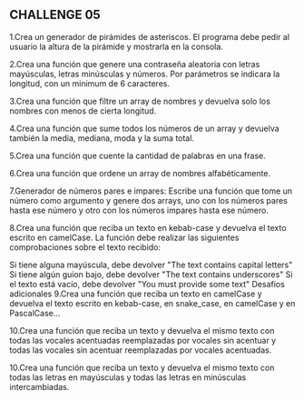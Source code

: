 ## CHALLENGE 05

1.Crea un generador de pirámides de asteriscos. El programa debe pedir al usuario la altura de la pirámide y mostrarla en la consola.

2.Crea una función que genere una contraseña aleatoria con letras mayúsculas, letras minúsculas y números. Por parámetros se indicara la longitud, con un minimum de 6 caracteres.

3.Crea una función que filtre un array de nombres y devuelva solo los nombres con menos de cierta longitud.

4.Crea una función que sume todos los números de un array y devuelva también la media, mediana, moda y la suma total.

5.Crea una función que cuente la cantidad de palabras en una frase.

6.Crea una función que ordene un array de nombres alfabéticamente.

7.Generador de números pares e impares: Escribe una función que tome un número como argumento y genere dos arrays, uno con los números pares hasta ese número y otro con los números impares hasta ese número.

8.Crea una función que reciba un texto en kebab-case y devuelva el texto escrito en camelCase. La función debe realizar las siguientes comprobaciones sobre el texto recibido:

Si tiene alguna mayúscula, debe devolver "The text contains capital letters"
Si tiene algún guion bajo, debe devolver "The text contains underscores"
Si el texto está vacío, debe devolver "You must provide some text"
Desafíos adicionales
9.Crea una función que reciba un texto en camelCase y devuelva el texto escrito en kebab-case, en snake_case, en camelCase y en PascalCase...

10.Crea una función que reciba un texto y devuelva el mismo texto con todas las vocales acentuadas reemplazadas por vocales sin acentuar y todas las vocales sin acentuar reemplazadas por vocales acentuadas.

10.Crea una función que reciba un texto y devuelva el mismo texto con todas las letras en mayúsculas y todas las letras en minúsculas intercambiadas.

